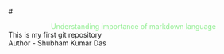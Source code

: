 #<center><font color = "lightgreen">Understanding importance of markdown language</font></center>
This is my first git repository  
Author - Shubham Kumar Das
